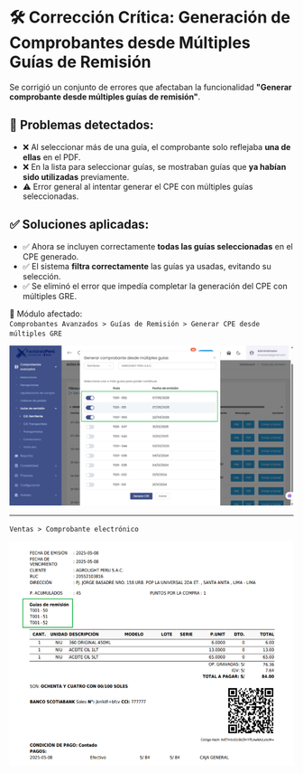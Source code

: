 # 🛠️ Corrección Crítica: Generación de Comprobantes desde Múltiples Guías de Remisión

Se corrigió un conjunto de errores que afectaban la funcionalidad **"Generar comprobante desde múltiples guías de remisión"**.

## 🧾 Problemas detectados:
- ❌ Al seleccionar más de una guía, el comprobante solo reflejaba **una de ellas** en el PDF.
- ❌ En la lista para seleccionar guías, se mostraban guías que **ya habían sido utilizadas** previamente.
- ⚠️ Error general al intentar generar el CPE con múltiples guías seleccionadas.

## ✅ Soluciones aplicadas:
- ✅ Ahora se incluyen correctamente **todas las guías seleccionadas** en el CPE generado.
- ✅ El sistema **filtra correctamente** las guías ya usadas, evitando su selección.
- ✅ Se eliminó el error que impedía completar la generación del CPE con múltiples GRE.

📌 Módulo afectado:  
`Comprobantes Avanzados > Guías de Remisión > Generar CPE desde múltiples GRE`

![Comprobantes Múltiples GRE](img/comprobantes-multiples-gre-1.png)


---

`Ventas > Comprobante electrónico`

![Comprobantes Múltiples GRE](img/comprobantes-multiples-gre-2.png)
